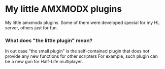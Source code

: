# My little AMXMODX plugins
My little amxmodx plugins. Some of them were developed special for my HL server, others just for fun. 

### What does "the little plugin" mean?

In out case "the small plugin" is the  self-contained plugin that does not provide any new functions for other scripters
For example, such plugin can be a new gun for Half-Life multiplayer.



